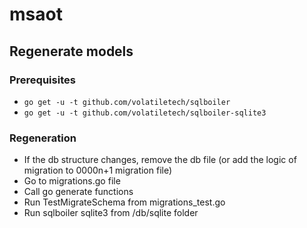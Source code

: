 # msaot

## Regenerate models

### Prerequisites

- ```go get -u -t github.com/volatiletech/sqlboiler```
- ```go get -u -t github.com/volatiletech/sqlboiler-sqlite3```

### Regeneration

- If the db structure changes, remove the db file (or add the logic of migration to 0000n+1 migration file)
- Go to migrations.go file
- Call go generate functions
- Run TestMigrateSchema from migrations_test.go
- Run sqlboiler sqlite3 from /db/sqlite folder